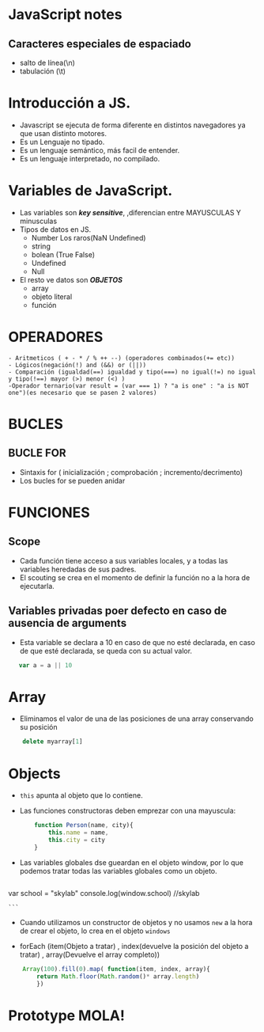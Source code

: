 # JavaScript notes
## Caracteres especiales de espaciado
- salto de línea(\n)
- tabulación (\t)
# Introducción a JS.
- Javascript se ejecuta de forma diferente en distintos navegadores ya que usan distinto motores.  
- Es un Lenguaje no tipado.
- Es un lenguaje semántico, más facil de entender.
- Es un lenguaje interpretado, no compilado.
  
# Variables de JavaScript.
- Las variables son ***key sensitive***, ,diferencian entre MAYUSCULAS Y minusculas
- Tipos de datos en JS.
    - Number Los raros(NaN Undefined)
    - string
    - bolean (True False)
    - Undefined
    - Null
- El resto ve datos son ***OBJETOS***
    - array
    - objeto literal
    - función
# OPERADORES
    - Aritmeticos ( + - * / % ++ --) (operadores combinados(+= etc))
    - Lógicos(negación(!) and (&&) or (||))
    - Comparación (igualdad(==) igualdad y tipo(===) no igual(!=) no igual y tipo(!==) mayor (>) menor (<) )
    -Operador ternario(var result = (var === 1) ? "a is one" : "a is NOT one")(es necesario que se pasen 2 valores)
# 

# BUCLES
## BUCLE FOR
- Sintaxis for ( inicialización ; comprobación ; incremento/decrimento)
- Los bucles for se pueden anidar

# FUNCIONES
## Scope

- Cada función tiene acceso a sus variables locales, y a todas las variables heredadas de sus padres.
- El scouting se crea en el momento de definir la función no a la hora de ejecutarla.
## Variables privadas poer defecto en caso de ausencia de arguments
- Esta variable se declara a 10 en caso de que no esté declarada, en caso de que esté declarada, se queda con su actual valor.
 ```js
    var a = a || 10
 ```
# Array
- Eliminamos el valor de una de las posiciones de una array conservando su posición
```js
    delete myarray[1]
```

# Objects
- ```this``` apunta al objeto que lo contiene.
- Las funciones constructoras deben emprezar con una mayuscula:
    ```js
        function Person(name, city){
            this.name = name,
            this.city = city
        }

    ```

- Las variables globales dse gueardan en el objeto window, por lo que podemos tratar todas las variables globales como un objeto.   
 
    ```js
 var school = "skylab"
 console.log(window.school) //skylab

    ```
 - Cuando utilizamos un constructor de objetos y no usamos ``` new ``` a la hora de crear el objeto, lo crea en el objeto ``` windows ```

- forEach (item(Objeto a tratar) , index(devuelve la posición del objeto a tratar) , array(Devuelve el array completo))
```js
    Array(100).fill(0).map( function(item, index, array){
        return Math.floor(Math.random()* array.length)
        })
```
# Prototype MOLA!
